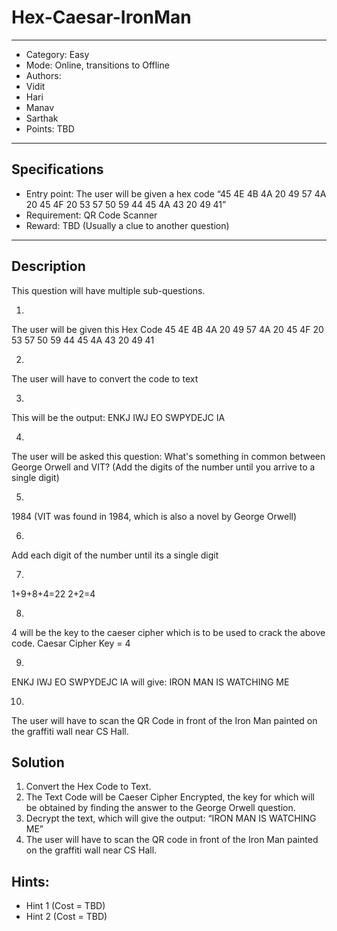 # Hex-Caesar-IronMan

---

-	Category: Easy
-	Mode: Online, transitions to Offline
-	Authors:
 - Vidit
 - Hari
 - Manav
 - Sarthak
-	Points: TBD

---

## Specifications

-	Entry point: The user will be given a hex code “45 4E 4B 4A 20 49 57 4A 20 45 4F 20 53 57 50 59 44 45 4A 43 20 49 41”
-	Requirement: QR Code Scanner
-	Reward: TBD (Usually a clue to another question)

---

## Description

This question will have multiple sub-questions. 

1)
The user will be given this Hex Code
45 4E 4B 4A 20 49 57 4A 20 45 4F 20 53 57 50 59 44 45 4A 43 20 49 41

2)
The user will have to convert the code to text

3)
This will be the output:
ENKJ IWJ EO SWPYDEJC IA

4)
The user will be asked this question:
What's something in common between George Orwell and VIT? (Add the digits of the number until you arrive to a single digit)

5)
1984 (VIT was found in 1984, which is also a novel by George Orwell)

6)
Add each digit of the number until its a single digit

7)
1+9+8+4=22
2+2=4

8)
4 will be the key to the caeser cipher which is to be used to crack the above code.
Caesar Cipher
Key = 4

9)
ENKJ IWJ EO SWPYDEJC IA
will give:
IRON MAN IS WATCHING ME

10)
The user will have to scan the QR Code in front of the Iron Man painted on the graffiti wall near CS Hall.

## Solution
1.	Convert the Hex Code to Text.
2.	The Text Code will be Caeser Cipher Encrypted, the key for which will be obtained by finding the answer to the George Orwell question.
3.	Decrypt the text, which will give the output: “IRON MAN IS WATCHING ME”
4.	The user will have to scan the QR code in front of the Iron Man painted on the graffiti wall near CS Hall.

## Hints:
- Hint 1 (Cost = TBD)
- Hint 2 (Cost = TBD)


